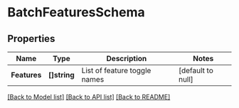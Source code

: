 # BatchFeaturesSchema

## Properties
Name | Type | Description | Notes
------------ | ------------- | ------------- | -------------
**Features** | **[]string** | List of feature toggle names | [default to null]

[[Back to Model list]](../README.md#documentation-for-models) [[Back to API list]](../README.md#documentation-for-api-endpoints) [[Back to README]](../README.md)

